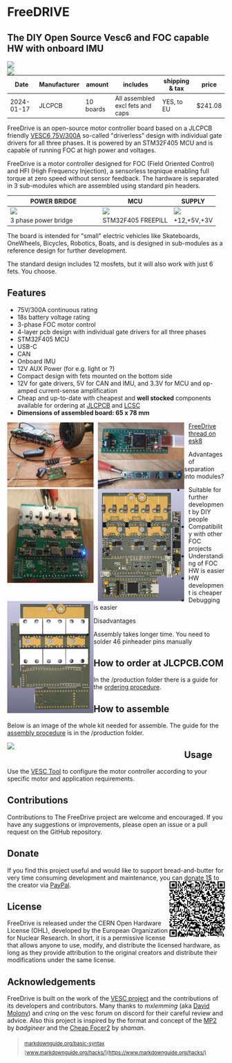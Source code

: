 # FreeDRIVE

## The DIY Open Source Vesc6 and FOC capable HW with onboard IMU
<div>
<img src="https://github.com/nordstream3/FOC/assets/129880401/316b892a-555c-4632-94d1-f3a5aa92823f" width="400" style="float:left; margin-right:10px;">
<img src="https://github.com/nordstream3/FOC/assets/129880401/ffd7d584-e124-4ee1-bf63-155ca58bfea3" width="400" style="float:left;">
</div>

Date | Manufacturer | amount | includes | shipping & tax | price
| -------- | -------- | -------- | -------- | -------- | -------- |
2024-01-17 | JLCPCB | 10 boards | All assembled excl fets and caps | YES, to EU | $241.08

FreeDrive is an open-source motor controller board based on a JLCPCB friendly [VESC6 75V/300A](https://vesc-project.com/sites/default/files/Benjamin%20Posts/vesc_75_300.pdf) so-called "driverless" design with individual gate drivers for all three phases. It is powered by an STM32F405 MCU and is capable of running FOC at high power and voltages.

FreeDrive is a motor controller designed for FOC (Field Oriented Control) and HFI (High Frequency Injection), a sensorless teqnique enabling full torque at zero speed without sensor feedback. The hardware is separated in 3 sub-modules which are assembled using standard pin headers.

POWER BRIDGE | MCU | SUPPLY
|----|----|----|
<img src="https://github.com/nordstream3/FOC/assets/129880401/dfa8d088-c647-4df2-9465-01d347643fa1" width="200" style="float:left;"> | <img src="https://github.com/nordstream3/FOC/assets/129880401/23899814-eda4-4109-83fc-18060b6d4e02" width="100" style="float:left;"> | <img src="https://github.com/nordstream3/FOC/assets/129880401/7a79abc4-aa75-44de-9f78-ca9ab5f3dfe6" width="50" style="float:left;">
3 phase power bridge | STM32F405 FREEPILL | +12,+5V,+3V



The board is intended for "small" electric vehicles like Skateboards, OneWheels, Bicycles, Robotics, Boats, and is designed in sub-modules as a reference design for further development.

The standard design includes 12 mosfets, but it will also work with just 6 fets. You choose.

## Features
* 75V/300A continuous rating
* 18s battery voltage rating
* 3-phase FOC motor control
* 4-layer pcb design with individual gate drivers for all three phases
* STM32F405 MCU
* USB-C
* CAN
* Onboard IMU
* 12V AUX Power (for e.g. light or ?)
* Compact design with fets mounted on the bottom side
* 12V for gate drivers, 5V for CAN and IMU, and 3.3V for MCU and op-amped current-sense amplification
* Cheap and up-to-date with cheapest and **well stocked** components available for ordering at [JLCPCB](https://jlcpcb.com/) and [LCSC](https://www.lcsc.com)
* **Dimensions of assembled board: 65 x 78 mm**

<div>
<img src="/images/foc_setup.jpg"  width="200" style="float:left; margin-right:10px;">
<img src="/images/focpill.jpg"  width="200" style="float:left; margin-right:10px;">
<img src="/images/power.jpg"  width="200" style="float:left;">
</div>

<div>
<img src="/images/foc_assembly.jpg"  width="200" style="float:left; margin-right:10px;">
<img src="/images/f.png"  width="200" style="float:left; margin-right:10px;">
<img src="/images/b.png"  width="200" style="float:left;">
</div>

[FreeDrive thread on esk8](https://forum.esk8.news/t/f-of-c-open-source-free-of-charge-vesc6-board-in-development-schematics-available/74888/277)

Advantages of separation into modules?
* Suitable for further development by DIY people
* Compatibility with other FOC projects
* Understanding of FOC HW is easier
* HW development is cheaper
* Debugging is easier

Disadvantages
* Assembly takes longer time. You need to solder 46 pinheader pins manually

## How to order at JLCPCB.COM

In the /production folder there is a guide for the [ordering procedure](./production/ordering_guide.md).

## How to assemble

Below is an image of the whole kit needed for assemble. The guide for the [assembly procedure](./production/README.md) is in the /production folder.

<img src="https://github.com/nordstream3/FOC/assets/129880401/f58cc206-b7ed-49ce-b436-6f655d200584" width="400" style="float:left; margin-right:10px;">

## Usage
Use the [VESC Tool](https://vesc-project.com/vesc_tool) to configure the motor controller according to your specific motor and application requirements.

## Contributions
Contributions to The FreeDrive project are welcome and encouraged. If you have any suggestions or improvements, please open an issue or a pull request on the GitHub repository.

## Donate
If you find this project useful and would like to support bread-and-butter for very time consuming development and maintenance, you can [donate 1$](https://www.paypal.com/donate/?business=R5QUC7RNEPKDC&no_recurring=0&item_name=A+small+but+important+contribution+for+Development+and+Maintenance.+Thank+You+very+much.&currency_code=USD) to the creator via [PayPal](https://www.paypal.com/donate/?business=R5QUC7RNEPKDC&no_recurring=0&item_name=A+small+but+important+contribution+for+Development+and+Maintenance.+Thank+You+very+much.&currency_code=USD).
<img align="right" src="/images/QR-kode.png">


## License
FreeDrive is released under the CERN Open Hardware License (OHL), developed by the European Organization for Nuclear Research. In short, it is a permissive license that allows anyone to use, modify, and distribute the licensed hardware, as long as they provide attribution to the original creators and distribute their modifications under the same license.

## Acknowledgements
FreeDrive is built on the work of the [VESC project](https://github.com/vedderb/bldc) and the contributions of its developers and contributors. Many thanks to *mxlemming* (aka [David Molony](https://github.com/davidmolony/MESC_FOC_ESC)) and *crinq* on the vesc forum on discord for their careful review and advice. Also this project is inspired by the format and concept of the [MP2](https://github.com/badgineer/MP2-ESC) by *badgineer* and the [Cheap Focer2](https://github.com/shamansystems/Cheap-FOCer-2/blob/Developer-Branch/README.md) by *shaman*.

><sub>[markdownguide.org/basic-syntax](https://www.markdownguide.org/basic-syntax/)</sub>  
><sub>[www.markdownguide.org/hacks/](https://www.markdownguide.org/hacks/)</sub>

